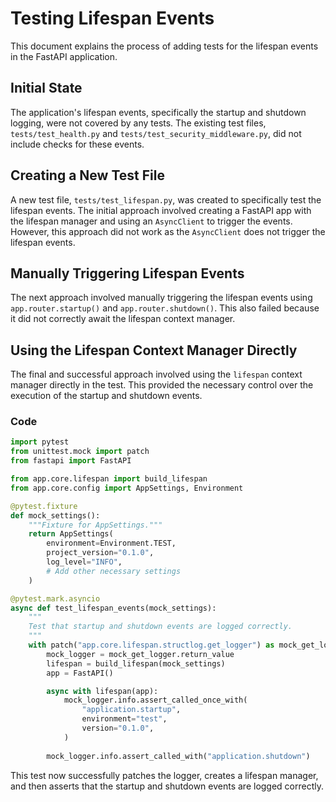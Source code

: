
# Testing Lifespan Events

This document explains the process of adding tests for the lifespan events in the FastAPI application.

## Initial State

The application's lifespan events, specifically the startup and shutdown logging, were not covered by any tests. The existing test files, `tests/test_health.py` and `tests/test_security_middleware.py`, did not include checks for these events.

## Creating a New Test File

A new test file, `tests/test_lifespan.py`, was created to specifically test the lifespan events. The initial approach involved creating a FastAPI app with the lifespan manager and using an `AsyncClient` to trigger the events. However, this approach did not work as the `AsyncClient` does not trigger the lifespan events.

## Manually Triggering Lifespan Events

The next approach involved manually triggering the lifespan events using `app.router.startup()` and `app.router.shutdown()`. This also failed because it did not correctly await the lifespan context manager.

## Using the Lifespan Context Manager Directly

The final and successful approach involved using the `lifespan` context manager directly in the test. This provided the necessary control over the execution of the startup and shutdown events.

### Code

```python
import pytest
from unittest.mock import patch
from fastapi import FastAPI

from app.core.lifespan import build_lifespan
from app.core.config import AppSettings, Environment

@pytest.fixture
def mock_settings():
    """Fixture for AppSettings."""
    return AppSettings(
        environment=Environment.TEST,
        project_version="0.1.0",
        log_level="INFO",
        # Add other necessary settings
    )

@pytest.mark.asyncio
async def test_lifespan_events(mock_settings):
    """
    Test that startup and shutdown events are logged correctly.
    """
    with patch("app.core.lifespan.structlog.get_logger") as mock_get_logger:
        mock_logger = mock_get_logger.return_value
        lifespan = build_lifespan(mock_settings)
        app = FastAPI()

        async with lifespan(app):
            mock_logger.info.assert_called_once_with(
                "application.startup",
                environment="test",
                version="0.1.0",
            )
        
        mock_logger.info.assert_called_with("application.shutdown")
```

This test now successfully patches the logger, creates a lifespan manager, and then asserts that the startup and shutdown events are logged correctly.
